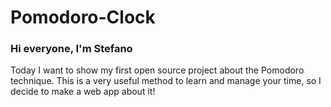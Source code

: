 # Pomodoro-Clock

### Hi everyone, I'm Stefano 

Today I want to show my first open source project about the Pomodoro technique. This is a very useful method to learn and manage your time, so I decide to
make a web app about it!

